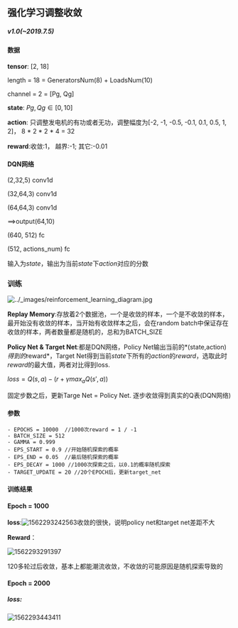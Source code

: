 ## 强化学习调整收敛

##### v1.0(~2019.7.5)

#### 数据

**tensor**: [2, 18]

length = 18 = GeneratorsNum(8) + LoadsNum(10)

channel = 2 = [Pg, Qg]



**state**: $Pg, Qg\in[0,10]$

**action**: 只调整发电机的有功或者无功，调整幅度为[-2, -1, -0.5, -0.1, 0.1, 0.5, 1, 2]， 8 * 2 * 2 * 4 = 32

**reward**:收敛:1， 越界:-1;  其它:-0.01



#### DQN网络

(2,32,5)		conv1d

(32,64,3)		conv1d

(64,64,3)		conv1d

==>output(64,10)

(640, 512)  fc

(512, actions_num) fc

输入为*state*，输出为当前*state*下*action*对应的分数



### 训练

![../_images/reinforcement_learning_diagram.jpg](https://pytorch.org/tutorials/_images/reinforcement_learning_diagram.jpg)

**Replay Memory**:存放着2个数据池，一个是收敛的样本，一个是不收敛的样本，最开始没有收敛的样本，当开始有收敛样本之后，会在random batch中保证存在收敛的样本，两者数量都是随机的，总和为BATCH_SIZE

**Policy Net & Target Net**:都是DQN网络，Policy Net输出当前的*(state,action)*得到的*reward*，Target Net得到当前*state*下所有的*action*的*reward*，选取此时*reward*的最大值，两者对比得到loss.

$loss=Q(s,a)−(r+γmax_aQ(s′,a))$

固定步数之后，更新Targe Net = Policy Net. 逐步收敛得到真实的Q表(DQN网络)



#### 参数

```
- EPOCHS = 10000  //1000次reward = 1 / -1
- BATCH_SIZE = 512
- GAMMA = 0.999
- EPS_START = 0.9 //开始随机探索的概率
- EPS_END = 0.05  //最后随机探索的概率
- EPS_DECAY = 1000 //1000次探索之后，以0.1的概率随机探索
- TARGET_UPDATE = 20 //20个EPOCH后，更新target_net

```



#### 训练结果

#### Epoch = 1000

**loss**:![1562293242563](C:\Users\chenzx\AppData\Roaming\Typora\typora-user-images\1562293242563.png)收敛的很快，说明policy net和target net差距不大



**Reward**：

![1562293291397](C:\Users\chenzx\AppData\Roaming\Typora\typora-user-images\1562293291397.png)

120多轮过后收敛，基本上都能潮流收敛，不收敛的可能原因是随机探索导致的

#### Epoch = 2000

##### loss:

![1562293443411](C:\Users\chenzx\AppData\Roaming\Typora\typora-user-images\1562293443411.png)

